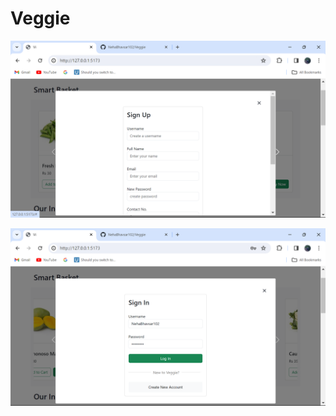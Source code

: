 # Veggie

![image](https://github.com/NehaBhavsar102/Veggie/blob/main/VeggieSS/Screenshot%20(58).png)

![image](https://github.com/NehaBhavsar102/Veggie/blob/main/VeggieSS/Screenshot%20(59).png)
